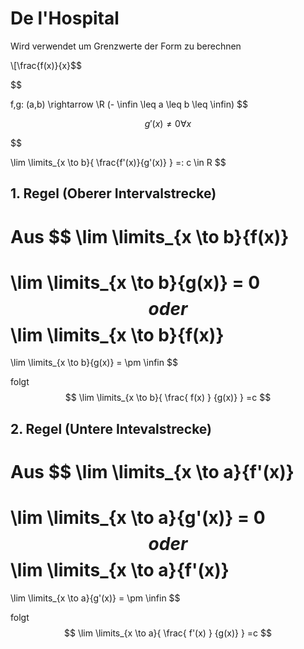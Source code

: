 # De l'Hospital
Wird verwendet um Grenzwerte der Form zu berechnen

\\[\frac{f(x)}{x}$$

$$

f,g: (a,b) \rightarrow \R
(- \infin \leq a \leq b \leq \infin)
$$

$$
g'(x) \neq 0 \forall x
$$

$$

\lim \limits_{x \to b}{
    \frac{f'(x)}{g'(x)}
}
=: c \in R
$$

## 1. Regel (Oberer Intervalstrecke)

Aus 
$$
\lim \limits_{x \to b}{f(x)}
=
\lim \limits_{x \to b}{g(x)} = 0
$$
oder
$$
\lim \limits_{x \to b}{f(x)}
=
\lim \limits_{x \to b}{g(x)} = \pm \infin
$$

folgt
$$
\lim \limits_{x \to b}{
    \frac{
        f(x)
    }
    {g(x)}
}
=c
$$

## 2. Regel (Untere Intevalstrecke)

Aus 
$$
\lim \limits_{x \to a}{f'(x)}
=
\lim \limits_{x \to a}{g'(x)} = 0
$$
oder
$$
\lim \limits_{x \to a}{f'(x)}
=
\lim \limits_{x \to a}{g'(x)} = \pm \infin
$$

folgt
$$
\lim \limits_{x \to a}{
    \frac{
        f'(x)
    }
    {g(x)}
}
=c
$$
